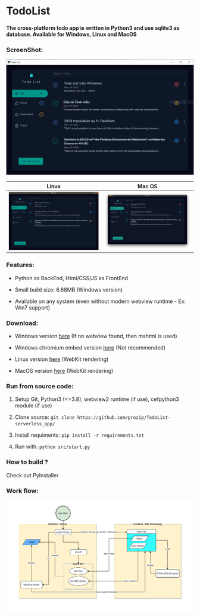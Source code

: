 # TodoList

#### The cross-platform todo app is written in Python3 and use sqlite3 as database. Available for Windows, Linux and MacOS

### ScreenShot:

![](https://github.com/prozip/TodoList-serverless_app/raw/master/image/win_test.png)

| Linux                                                        | Mac OS                                                       |
| ------------------------------------------------------------ | ------------------------------------------------------------ |
| ![](https://github.com/prozip/TodoList-serverless_app/raw/master/image/linux_test.png) | ![](https://github.com/prozip/TodoList-serverless_app/raw/master/image/macosx_test.png) |



### Features:

- Python as BackEnd, Html/CSS/JS as FrontEnd

- Small build size:  6.68MB (Windows version)

- Available on any system (even without modern webview runtime - Ex: Win7 support)

  

### Download:

- Windows version [here](https://github.com/prozip/TodoList-serverless_app/raw/master/build/windows/todo.exe) (If no webview found, then mshtml is used)

- Windows chromium embed version [here](https://github.com/prozip/TodoList-serverless_app/raw/master/build/windows/todo_chromium.exe) (Not recommended)

- Linux version [here](https://github.com/prozip/TodoList-serverless_app/raw/master/build/linux/todo) (WebKit rendering)

- MacOS version [here](https://github.com/prozip/TodoList-serverless_app/raw/master/build/macosx/todo) (WebKit rendering)

  

### Run from source code:

1. Setup Git, Python3 (<=3.8), webview2 runtime (if use), cefpython3 module (if use)

2. Clone source: `git clone https://github.com/prozip/TodoList-serverless_app/`

3. Install requiments: `pip install -r requirements.txt`

4. Run with: `python src/start.py`

   

### How to build ?

 Check out PyInstaller





### Work flow:

![app_flow](https://github.com/prozip/TodoList-serverless_app/blob/master/image/app_flow.png)



